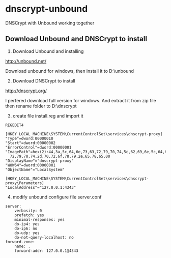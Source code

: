 dnscrypt-unbound
================

DNSCrypt with Unbound working together


Download Unbound and DNSCrypt to install
-------------------------------------------

1. Download Unbound and installing

http://unbound.net/

Download unbound for windows, then install it to D:\unbound



2. Download DNSCrypt to install 

http://dnscrypt.org/

I perfered download full version for windows.
And extract it from zip file then rename folder to D:\dnscrypt


3. create file install.reg and import it

```
REGEDIT4

[HKEY_LOCAL_MACHINE\SYSTEM\CurrentControlSet\services\dnscrypt-proxy]
"Type"=dword:00000010
"Start"=dword:00000002
"ErrorControl"=dword:00000001
"ImagePath"=hex(2):44,3a,5c,64,6e,73,63,72,79,70,74,5c,62,69,6e,5c,64,6e,73,63,\
  72,79,70,74,2d,70,72,6f,78,79,2e,65,78,65,00
"DisplayName"="dnscrypt-proxy"
"WOW64"=dword:00000001
"ObjectName"="LocalSystem"

[HKEY_LOCAL_MACHINE\SYSTEM\CurrentControlSet\services\dnscrypt-proxy\Parameters]
"LocalAddress"="127.0.0.1:4343"
```


4. modify unbound configure file server.conf

```
server: 
    verbosity: 0 
    prefetch: yes
    minimal-responses: yes
    do-ip4: yes   
    do-ip6: no  
    do-udp: yes
    do-not-query-localhost: no
forward-zone:  
    name: .
    forward-addr: 127.0.0.1@4343
```
    
